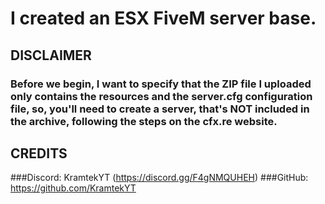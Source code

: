 # I created an ESX FiveM server base.

## DISCLAIMER
### Before we begin, I want to specify that the ZIP file I uploaded only contains the resources and the server.cfg configuration file, so, you'll need to create a server, that's NOT included in the archive, following the steps on the cfx.re website.

## CREDITS
###Discord: KramtekYT (https://discord.gg/F4gNMQUHEH)
###GitHub: https://github.com/KramtekYT

